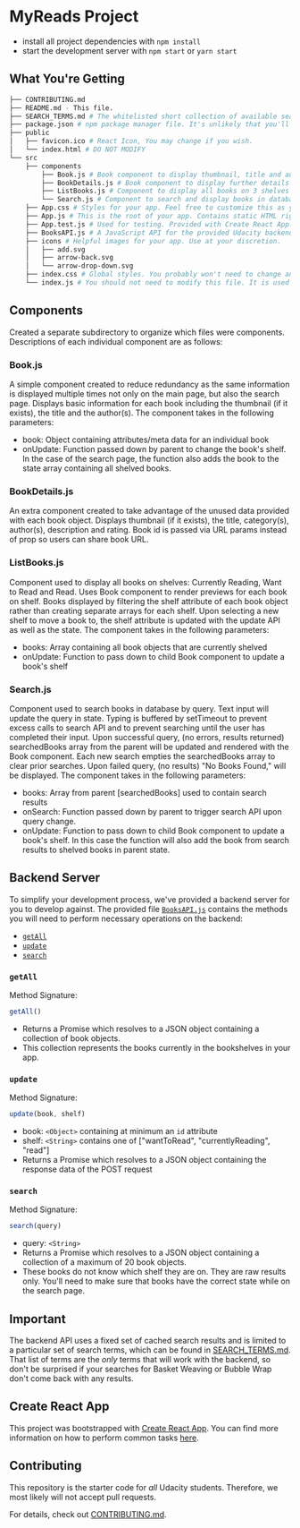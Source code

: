 # MyReads Project

* install all project dependencies with `npm install`
* start the development server with `npm start` or `yarn start`

## What You're Getting
```bash
├── CONTRIBUTING.md
├── README.md - This file.
├── SEARCH_TERMS.md # The whitelisted short collection of available search terms for you to use with your app.
├── package.json # npm package manager file. It's unlikely that you'll need to modify this.
├── public
│   ├── favicon.ico # React Icon, You may change if you wish.
│   └── index.html # DO NOT MODIFY
└── src
    ├── components
        ├── Book.js # Book component to display thumbnail, title and author
        ├── BookDetails.js # Book component to display further details provided by API like: description and rating
        ├── ListBooks.js # Component to display all books on 3 shelves
        └── Search.js # Component to search and display books in database by query
    ├── App.css # Styles for your app. Feel free to customize this as you desire.
    ├── App.js # This is the root of your app. Contains static HTML right now.
    ├── App.test.js # Used for testing. Provided with Create React App. Testing is encouraged, but not required.
    ├── BooksAPI.js # A JavaScript API for the provided Udacity backend. Instructions for the methods are below.
    ├── icons # Helpful images for your app. Use at your discretion.
    │   ├── add.svg
    │   ├── arrow-back.svg
    │   └── arrow-drop-down.svg
    ├── index.css # Global styles. You probably won't need to change anything here.
    └── index.js # You should not need to modify this file. It is used for DOM rendering only.
```
## Components

Created a separate subdirectory to organize which files were components.  Descriptions of each individual component are as follows:

### Book.js

A simple component created to reduce redundancy as the same information is displayed multiple times not only on the main page, but also the search page.  Displays basic information for each book including the thumbnail (if it exists), the title and the author(s).  The component takes in the following parameters:
- book: Object containing attributes/meta data for an individual book
- onUpdate: Function passed down by parent to change the book's shelf.  In the case of the search page, the function also adds the book to the state array containing all shelved books.

### BookDetails.js

An extra component created to take advantage of the unused data provided with each book object. Displays thumbnail (if it exists), the title, category(s), author(s), description and rating.  Book id is passed via URL params instead of prop so users can share book URL.

### ListBooks.js

Component used to display all books on shelves: Currently Reading, Want to Read and Read.  Uses Book component to render previews for each book on shelf.  Books displayed by filtering the shelf attribute of each book object rather than creating separate arrays for each shelf.  Upon selecting a new shelf to move a book to, the shelf attribute is updated with the update API as well as the state. The component takes in the following parameters:
- books: Array containing all book objects that are currently shelved
- onUpdate: Function to pass down to child Book component to update a book's shelf

### Search.js

Component used to search books in database by query.  Text input will update the query in state.  Typing is buffered by setTimeout to prevent excess calls to search API and to prevent searching until the user has completed their input.  Upon successful query, (no errors, results returned) searchedBooks array from the parent will be updated and rendered with the Book component.  Each new search empties the searchedBooks array to clear prior searches.  Upon failed query, (no results) "No Books Found," will be displayed.  The component takes in the following parameters:
- books: Array from parent [searchedBooks] used to contain search results
- onSearch: Function passed down by parent to trigger search API upon query change.
- onUpdate: Function to pass down to child Book component to update a book's shelf.  In this case the function will also add the book from search results to shelved books in parent state.

## Backend Server

To simplify your development process, we've provided a backend server for you to develop against. The provided file [`BooksAPI.js`](src/BooksAPI.js) contains the methods you will need to perform necessary operations on the backend:

* [`getAll`](#getall)
* [`update`](#update)
* [`search`](#search)

### `getAll`

Method Signature:

```js
getAll()
```

* Returns a Promise which resolves to a JSON object containing a collection of book objects.
* This collection represents the books currently in the bookshelves in your app.

### `update`

Method Signature:

```js
update(book, shelf)
```

* book: `<Object>` containing at minimum an `id` attribute
* shelf: `<String>` contains one of ["wantToRead", "currentlyReading", "read"]  
* Returns a Promise which resolves to a JSON object containing the response data of the POST request

### `search`

Method Signature:

```js
search(query)
```

* query: `<String>`
* Returns a Promise which resolves to a JSON object containing a collection of a maximum of 20 book objects.
* These books do not know which shelf they are on. They are raw results only. You'll need to make sure that books have the correct state while on the search page.

## Important
The backend API uses a fixed set of cached search results and is limited to a particular set of search terms, which can be found in [SEARCH_TERMS.md](SEARCH_TERMS.md). That list of terms are the _only_ terms that will work with the backend, so don't be surprised if your searches for Basket Weaving or Bubble Wrap don't come back with any results.

## Create React App

This project was bootstrapped with [Create React App](https://github.com/facebookincubator/create-react-app). You can find more information on how to perform common tasks [here](https://github.com/facebookincubator/create-react-app/blob/master/packages/react-scripts/template/README.md).

## Contributing

This repository is the starter code for _all_ Udacity students. Therefore, we most likely will not accept pull requests.

For details, check out [CONTRIBUTING.md](CONTRIBUTING.md).
